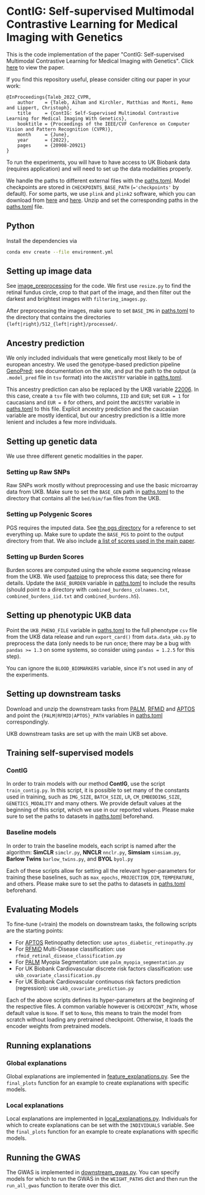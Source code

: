 # ContIG: Self-supervised Multimodal Contrastive Learning for Medical Imaging with Genetics

This is the code implementation of the paper "ContIG: Self-supervised Multimodal Contrastive Learning for Medical Imaging with Genetics". 
Click [here](https://openaccess.thecvf.com/content/CVPR2022/html/Taleb_ContIG_Self-Supervised_Multimodal_Contrastive_Learning_for_Medical_Imaging_With_Genetics_CVPR_2022_paper.html) to view the paper.

If you find this repository useful, please consider citing our paper in your work:
```
@InProceedings{Taleb_2022_CVPR,
    author    = {Taleb, Aiham and Kirchler, Matthias and Monti, Remo and Lippert, Christoph},
    title     = {ContIG: Self-Supervised Multimodal Contrastive Learning for Medical Imaging With Genetics},
    booktitle = {Proceedings of the IEEE/CVF Conference on Computer Vision and Pattern Recognition (CVPR)},
    month     = {June},
    year      = {2022},
    pages     = {20908-20921}
}
```

To run the experiments, you will have to have access to UK Biobank data (requires application) and will need to set up the data modalities properly.

We handle the paths to different external files with the [paths.toml](paths.toml).
Model checkpoints are stored in `CHECKPOINTS_BASE_PATH` (`='checkpoints'` by default).
For some parts, we use `plink` and `plink2` software, which you can download from [here](https://www.cog-genomics.org/plink/1.9/) and [here](https://www.cog-genomics.org/plink/2.0/). Unzip and set the corresponding paths in the [paths.toml](paths.toml) file.

## Python

Install the dependencies via
```bash
conda env create --file environment.yml
```

## Setting up image data

See [image_preprocessing](image_preprocessing) for the code. We first use `resize.py` to find the retinal fundus circle, crop to that part of the image, and then filter out the darkest and brightest images with `filtering_images.py`.

After preprocessing the images, make sure to set `BASE_IMG` in [paths.toml](paths.toml) to the directory that contains the directories `{left|right}/512_{left|right}/processed/`.

## Ancestry prediction

We only included individuals that were genetically most likely to be of european ancestry. We used the genotype-based prediction pipeline [GenoPred](https://github.com/opain/GenoPred); see documentation on the site, and put the path to the output (a `.model_pred` file in `tsv` format) into the `ANCESTRY` variable in [paths.toml](paths.toml).

This ancestry prediction can also be replaced by the UKB variable [22006](https://biobank.ctsu.ox.ac.uk/crystal/field.cgi?id=22006). In this case, create a `tsv` file with two columns, `IID` and `EUR`; set `EUR = 1` for caucasians and `EUR = 0` for others, and point the `ANCESTRY` variable in [paths.toml](paths.toml) to this file.
Explicit ancestry prediction and the caucasian variable are mostly identical, but our ancestry prediction is a little more lenient and includes a few more individuals.

## Setting up genetic data

We use three different genetic modalities in the paper.


### Setting up Raw SNPs

Raw SNPs work mostly without preprocessing and use the basic microarray data from UKB. Make sure to set the `BASE_GEN` path in [paths.toml](paths.toml) to the directory that contains all the `bed/bim/fam` files from the UKB.

### Setting up Polygenic Scores

PGS requires the imputed data. See [the pgs directory](pgs) for a reference to set everything up. Make sure to update the `BASE_PGS` to point to the output directory from that. 
We also include [a list of scores used in the main paper](pgs_traits.csv).

### Setting up Burden Scores

Burden scores are computed using the whole exome sequencing release from the UKB. We used [faatpipe](https://github.com/HealthML/faatpipe) to preprocess this data; see there for details. Update the `BASE_BURDEN` variable in [paths.toml](paths.toml) to include the results (should point to a directory with `combined_burdens_colnames.txt`, `combined_burdens_iid.txt` and `combined_burdens.h5`).

## Setting up phenotypic UKB data

Point the `UKB_PHENO_FILE` variable in [paths.toml](paths.toml) to the full phenotype `csv` file from the UKB data release and run `export_card()` from `data.data_ukb.py` to preprocess the data (only needs to be run once; there may be a bug with `pandas >= 1.3` on some systems, so consider using `pandas = 1.2.5` for this step).

You can ignore the `BLOOD_BIOMARKERS` variable, since it's not used in any of the experiments.

## Setting up downstream tasks

Download and unzip the downstream tasks from [PALM](http://ai.baidu.com/broad/download), [RFMiD](https://ieee-dataport.org/open-access/retinal-fundus-multi-disease-image-dataset-rfmid) and [APTOS](https://www.kaggle.com/c/aptos2019-blindness-detection/data) and point the `{PALM|RFMID|APTOS}_PATH` variables in [paths.toml](paths.toml) correspondingly.

UKB downstream tasks are set up with the main UKB set above.

## Training self-supervised models
### ContIG
In order to train models with our method **ContIG**, use the script `train_contig.py`. In this script, it is possible to set many of the constants used in training, such as `IMG_SIZE`, `BATCH_SIZE`, `LR`, `CM_EMBEDDING_SIZE`, `GENETICS_MODALITY` and many others. We provide default values at the beginning of this script, which we use in our reported values. Please make sure to set the paths to datasets in [paths.toml](paths.toml) beforehand. 

### Baseline models
In order to train the baseline models, each script is named after the algorithm: **SimCLR** `simclr.py`, **NNCLR** `nnclr.py`, **Simsiam** `simsiam.py`, **Barlow Twins** `barlow_twins.py`, and **BYOL** `byol.py`

Each of these scripts allow for setting all the relevant hyper-parameters for training these baselines, such as `max_epochs`, `PROJECTION_DIM`, `TEMPERATURE`, and others.  Please make sure to set the paths to datasets in [paths.toml](paths.toml) beforehand. 

## Evaluating Models
To fine-tune (=train) the models on downstream tasks, the following scripts are the starting points:
* For [APTOS](https://www.kaggle.com/c/aptos2019-blindness-detection/data) Retinopathy detection: use `aptos_diabetic_retinopathy.py` 
* For [RFMiD](https://ieee-dataport.org/open-access/retinal-fundus-multi-disease-image-dataset-rfmid) Multi-Disease classification: use `rfmid_retinal_disease_classification.py`
* For [PALM](https://palm.grand-challenge.org/) Myopia Segmentation: use `palm_myopia_segmentation.py`
* For UK Biobank Cardiovascular discrete risk factors classification: use `ukb_covariate_classification.py`
* For UK Biobank Cardiovascular continuous risk factors prediction (regression): use `ukb_covariate_prediction.py`

Each of the above scripts defines its hyper-parameters at the beginning of the respective files. A common variable however is `CHECKPOINT_PATH`, whose default value is `None`. If set to `None`, this means to train the model from scratch without loading any pretrained checkpoint. Otherwise, it loads the encoder weights from pretrained models.

## Running explanations

### Global explanations
Global explanations are implemented in [feature_explanations.py](feature_explanations.py). See the `final_plots` function for an example to create explanations with specific models.

### Local explanations
Local explanations are implemented in [local_explanations.py](local_explanations.py). Individuals for which to create explanations can be set with the `INDIVIDUALS` variable. See the `final_plots` function for an example to create explanations with specific models.


## Running the GWAS
The GWAS is  implemented in [downstream_gwas.py](downstream_gwas.py). You can specify models for which to run the GWAS in the `WEIGHT_PATHS` dict and then run the `run_all_gwas` function to iterate over this dict.

